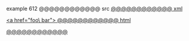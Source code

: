 example 612
@@@@@@@@@@@@ src
<a href="foo\
bar">
@@@@@@@@@@@@ xml
<?xml version="1.0" encoding="UTF-8"?>
<!DOCTYPE document SYSTEM "CommonMark.dtd">
<document xmlns="http://commonmark.org/xml/1.0">
  <paragraph>
    <html_inline>&lt;a href=&quot;foo\
bar&quot;&gt;</html_inline>
  </paragraph>
</document>
@@@@@@@@@@@@ html
<p><a href="foo\
bar"></p>
@@@@@@@@@@@@
